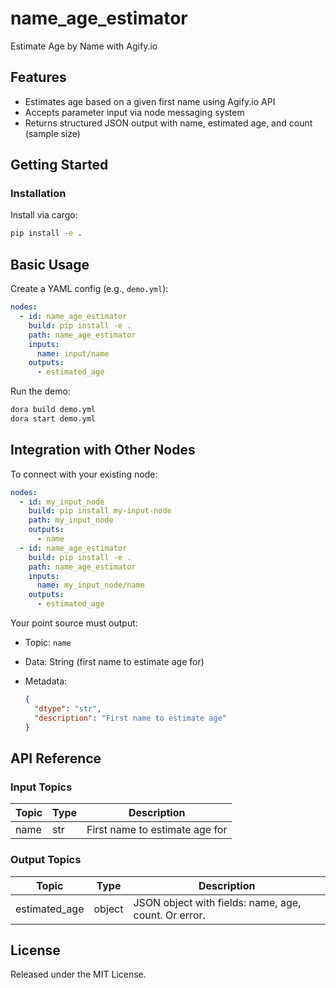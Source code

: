 # name_age_estimator

Estimate Age by Name with Agify.io

## Features
- Estimates age based on a given first name using Agify.io API
- Accepts parameter input via node messaging system
- Returns structured JSON output with name, estimated age, and count (sample size)

## Getting Started

### Installation
Install via cargo:
```bash
pip install -e .
```

## Basic Usage

Create a YAML config (e.g., `demo.yml`):

```yaml
nodes:
  - id: name_age_estimator
    build: pip install -e .
    path: name_age_estimator
    inputs:
      name: input/name
    outputs:
      - estimated_age
```

Run the demo:

```bash
dora build demo.yml
dora start demo.yml
```


## Integration with Other Nodes

To connect with your existing node:

```yaml
nodes:
  - id: my_input_node
    build: pip install my-input-node
    path: my_input_node
    outputs:
      - name
  - id: name_age_estimator
    build: pip install -e .
    path: name_age_estimator
    inputs:
      name: my_input_node/name
    outputs:
      - estimated_age
```

Your point source must output:

* Topic: `name`
* Data: String (first name to estimate age for)
* Metadata:

  ```json
  {
    "dtype": "str",
    "description": "First name to estimate age"
  }
  ```

## API Reference

### Input Topics

| Topic | Type  | Description                    |
|-------|-------|--------------------------------|
| name  | str   | First name to estimate age for |

### Output Topics

| Topic         | Type    | Description                                             |
|-------------- |---------|--------------------------------------------------------|
| estimated_age | object  | JSON object with fields: name, age, count. Or error.   |


## License

Released under the MIT License.
